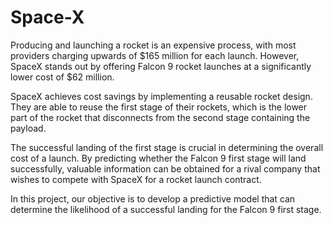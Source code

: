 # Space-X
Producing and launching a rocket is an expensive process, with most providers charging upwards of $165 million for each launch. However, SpaceX stands out by offering Falcon 9 rocket launches at a significantly lower cost of $62 million.

SpaceX achieves cost savings by implementing a reusable rocket design. They are able to reuse the first stage of their rockets, which is the lower part of the rocket that disconnects from the second stage containing the payload.

The successful landing of the first stage is crucial in determining the overall cost of a launch. By predicting whether the Falcon 9 first stage will land successfully, valuable information can be obtained for a rival company that wishes to compete with SpaceX for a rocket launch contract.

In this project, our objective is to develop a predictive model that can determine the likelihood of a successful landing for the Falcon 9 first stage.
